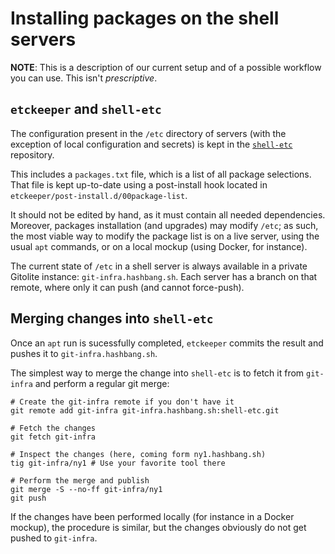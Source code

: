 # Installing packages on the shell servers

**NOTE**: This is a description of our current setup and of a possible
          workflow you can use.  This isn't *prescriptive*.


## `etckeeper` and `shell-etc`

The configuration present in the `/etc` directory of servers (with the
  exception of local configuration and secrets) is kept in the
  [`shell-etc`] repository.

This includes a `packages.txt` file, which is a list of all package
  selections.  That file is kept up-to-date using a post-install
  hook located in `etckeeper/post-install.d/00package-list`.

It should not be edited by hand, as it must contain all needed
  dependencies.  Moreover, packages installation (and upgrades) may
  modify `/etc`; as such, the most viable way to modify the package
  list is on a live server, using the usual `apt` commands, or on a
  local mockup (using Docker, for instance).

The current state of `/etc` in a shell server is always available in a
  private Gitolite instance: `git-infra.hashbang.sh`.  Each server has
  a branch on that remote, where only it can push (and cannot
  force-push).

[`shell-etc`]: https://github.com/hashbang/shell-etc


## Merging changes into `shell-etc`

Once an `apt` run is sucessfully completed, `etckeeper` commits the
result and pushes it to `git-infra.hashbang.sh`.

The simplest way to merge the change into `shell-etc` is to fetch it
from `git-infra` and perform a regular git merge:

	# Create the git-infra remote if you don't have it
	git remote add git-infra git-infra.hashbang.sh:shell-etc.git
	
	# Fetch the changes
	git fetch git-infra
	
	# Inspect the changes (here, coming form ny1.hashbang.sh)
	tig git-infra/ny1 # Use your favorite tool there
	
	# Perform the merge and publish
	git merge -S --no-ff git-infra/ny1
	git push


If the changes have been performed locally (for instance in a Docker
mockup), the procedure is similar, but the changes obviously do not
get pushed to `git-infra`.
